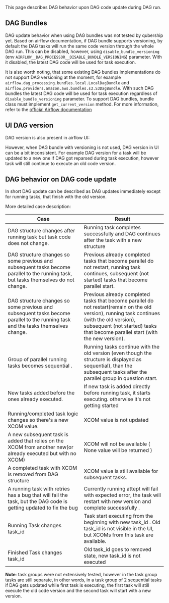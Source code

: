 This page describes DAG behavior upon DAG code update during DAG run.

## DAG Bundles

DAG update behavior when using DAG bundles was not tested by qubership yet. Based on airflow documentation, if DAG bundle supports versioning, by default the DAG tasks will run the same code version through the whole DAG run. This can be disabled, however, using `disable_bundle_versioning` (env `AIRFLOW__DAG_PROCESSOR__DISABLE_BUNDLE_VERSIONING`) parameter. With it disabled, the latest DAG code will be used for task execution.

It is also worth noting, that some existing DAG bundles implementations do not support DAG versioning at the moment, for example `airflow.dag_processing.bundles.local.LocalDagBundle` and `airflow.providers.amazon.aws.bundles.s3.S3DagBundle`. With such DAG bundles the latest DAG code will be used for task execution regardless of `disable_bundle_versioning` parameter. To support DAG bundles, bundle class must implement `get_current_version` method. For more information, refer to the [official Airflow documentation](https://airflow.apache.org/docs/apache-airflow/stable/administration-and-deployment/dag-bundles.html)

## UI DAG version

DAG version is also present in airflow UI:

However, when DAG bundle with versioning is not used, DAG version in UI can be a bit inconsistent. For example DAG version for a task will be updated to a new one if DAG got reparsed during task execution, however task will still continue to execute an old code version.

## DAG behavior on DAG code update

In short DAG update can be described as DAG updates immediately except for running tasks, that finish with the old version. 

More detailed case description:

| Case                                                                                                                                 | Result                                                                                                                                                                                                                            |
|--------------------------------------------------------------------------------------------------------------------------------------|-----------------------------------------------------------------------------------------------------------------------------------------------------------------------------------------------------------------------------------|
| DAG structure changes after running task but task code does not change.                                                              | Running task completes successfully and DAG continues after the task with a new structure                                                                                                                                         |
| DAG structure changes so some previous and subsequent tasks become parallel to the running task, but tasks themselves do not change. | Previous already completed tasks that become parallel do not restart, running task continues, subsequent (not started) tasks that become parallel start.                                                                          |
| DAG structure changes so some previous and subsequent tasks become parallel to the running task and the tasks themselves change.     | Previous already completed tasks that become parallel do not restart(remain on the old version), running task continues (with the old version), subsequent (not started) tasks that become parallel start (with the new version). |
| Group of parallel running tasks becomes sequential .                                                                                 | Running tasks continue with the old version (even though the structure is displayed as sequential), than the subsequent tasks after the parallel group in question start.                                                         |
| New tasks added before the ones already executed.                                                                                    | If new task is added directly before running task, it starts executing. otherwise it's not getting started                                                                                                                        |
| Running/completed task logic changes so there's a new XCOM value.                                                                    | XCOM value is not updated                                                                                                                                                                                                         |
| A new subsequent task is added that relies on the XCOM from another new(or already executed but with no XCOM)                        | XCOM will not be available ( None value will be returned )                                                                                                                                                                        |
| A completed task with XCOM is removed from DAG structure                                                                             | XCOM value is still available for subsequent tasks.                                                                                                                                                                               |
| A running task with retries has a bug that will fail the task, but the DAG code is getting updated to fix the bug                    | Currently running attept will fail with expected error, the task will restart with new version and complete successfully .                                                                                                        |
| Running Task changes task_id                                                                                                         | Task start executing from the beginning with new task_id . Old task_id is not visible in the UI, but XCOMs from this task are available.                                                                                          |
| Finished Task changes task_id                                                                                                        | Old task_id goes to removed state, new task_id is not executed                                                                                                                                                                    |

**Note**: task groups were not extensively tested, however in the task group tasks are still separate, in other words, in a task group of 2 sequential tasks if DAG gets updated while first task is executing, the first task will still execute the old code version and the second task will start with a new version.